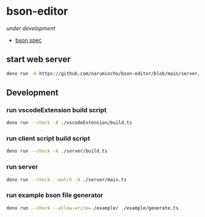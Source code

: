 # bson-editor

_under development_

- [bson spec](https://bsonspec.org/)

## start web server

```sh
deno run -A https://github.com/narumincho/bson-editor/blob/main/server/main.ts
```

## Development

### run vscodeExtension build script

```sh
deno run --check -A ./vscodeExtension/build.ts
```

### run client script build script

```sh
deno run --check -A ./server/build.ts
```

### run server

```sh
deno run --check --watch -A ./server/main.ts
```

### run example bson file generator

```sh
deno run --check --allow-write=./example/ ./example/generate.ts
```
